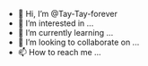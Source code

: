 - 👋 Hi, I’m @Tay-Tay-forever
- 👀 I’m interested in ...
- 🌱 I’m currently learning ...
- 💞️ I’m looking to collaborate on ...
- 📫 How to reach me ...

<!---
Tay-Tay-forever/Tay-Tay-forever is a ✨ special ✨ repository because its `README.md` (this file) appears on your GitHub profile.
You can click the Preview link to take a look at your changes.
<!---
I will be a greatest man in the world!
